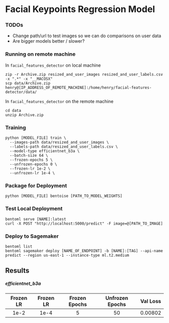 # Facial Keypoints Regression Model

### TODOs
- Change path/url to test images so we can do comparisons on user data
- Are bigger models better / slower?

### Running on remote machine
In `facial_features_detector` on local machine
```
zip -r Archive.zip resized_and_user_images resized_and_user_labels.csv -x ".*" -x "__MACOSX"
scp data/Archive.zip henry@[IP_ADDRESS_OF_REMOTE_MACHINE]:/home/henry/facial-features-detector/data/
```
In `facial_features_detector` on the remote machine
```
cd data
unzip Archive.zip
```
### Training

```
python [MODEL_FILE] train \
  --images-path data/resized_and_user_images \
  --labels-path data/resized_and_user_labels.csv \
  --model-type efficientnet_b3a \
  --batch-size 64 \
  --frozen-epochs 5 \
  --unfrozen-epochs 0 \
  --frozen-lr 1e-2 \ 
  --unfrozen-lr 1e-4 \
```

### Package for Deployment

```
python [MODEL_FILE] bentoise [PATH_TO_MODEL_WEIGHTS]
```

### Test Local Deployment

```
bentoml serve [NAME]:latest
curl -X POST "http://localhost:5000/predict" -F image=@[PATH_TO_IMAGE]
```

### Deploy to Sagemaker

```
bentoml list
bentoml sagemaker deploy [NAME_OF_ENDPOINT] -b [NAME]:[TAG] --api-name predict --region us-east-1 --instance-type ml.t2.medium
```

## Results

##### efficientnet_b3a
| Frozen LR | Frozen LR | Frozen Epochs | Unfrozen Epochs | Val Loss |
|:---------:|:---------:|:-------------:|:---------------:|:--------:|
| 1e-2      | 1e-4      | 5             | 50              | 0.00802  |
